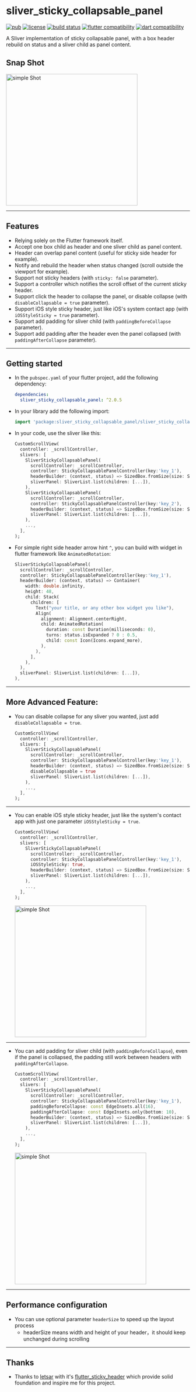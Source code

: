 # sliver_sticky_collapsable_panel
[![pub](https://img.shields.io/badge/pub-2.0.5-blue)](https://pub.dev/packages/sliver_sticky_collapsable_panel)
[![license](https://img.shields.io/badge/license-MIT-orange)](https://github.com/techwn/sliver_sticky_collapsable_panel/blob/main/LICENSE)
[![build status](https://img.shields.io/badge/build-passing-green?logo=github&logoColor=white)](https://github.com/techwn/sliver_sticky_collapsable_panel)
[![flutter compatibility](https://img.shields.io/badge/flutter-3.13+-blue)](https://flutter.dev/)
[![dart compatibility](https://img.shields.io/badge/dart-3.1+-blue)](https://dart.dev/)

A Sliver implementation of sticky collapsable panel, with a box header rebuild on status and a sliver child as panel content.

## Snap Shot
<img src="https://raw.githubusercontent.com/techwn/files/main/imgs/sliver_sticky_collapsable_pannel/simple_demo.gif" width=360 alt="simple Shot">

---
## Features
- Relying solely on the Flutter framework itself.
- Accept one box child as header and one sliver child as panel content.
- Header can overlap panel content (useful for sticky side header for example).
- Notify and rebuild the header when status changed (scroll outside the viewport for example).
- Support not sticky headers (with `sticky: false` parameter).
- Support a controller which notifies the scroll offset of the current sticky header.
- Support click the header to collapse the panel, or disable collapse (with `disableCollapsable = true` parameter).
- Support iOS style sticky header, just like iOS's system contact app (with `iOSStyleSticky = true` parameter).
- Support add padding for sliver child (with `paddingBeforeCollapse` parameter).
- Support add padding after the header even the panel collapsed (with `paddingAfterCollapse` parameter).

---
## Getting started

- In the `pubspec.yaml` of your flutter project, add the following dependency:

    ```yaml
    dependencies:
      sliver_sticky_collapsable_panel: ^2.0.5
    ```

- In your library add the following import:

    ```dart
    import 'package:sliver_sticky_collapsable_panel/sliver_sticky_collapsable_panel.dart';
    ```

- In your code, use the sliver like this:
    ```dart
    CustomScrollView(
      controller: _scrollController,
      slivers: [
        SliverStickyCollapsablePanel(
          scrollController: _scrollController,
          controller: StickyCollapsablePanelController(key:'key_1'),
          headerBuilder: (context, status) => SizedBox.fromSize(size: Size.fromHeight(48)),
          sliverPanel: SliverList.list(children: [...]),
        ),
        SliverStickyCollapsablePanel(
          scrollController: _scrollController,
          controller: StickyCollapsablePanelController(key:'key_2'),
          headerBuilder: (context, status) => SizedBox.fromSize(size: Size.fromHeight(48)),
          sliverPanel: SliverList.list(children: [...]),
        ),
        ...,
      ],
    );
    ```

- For simple right side header arrow hint `^`, you can build with widget in flutter framework like `AnimatedRotation`:
    ```dart
    SliverStickyCollapsablePanel(
      scrollController: _scrollController,
      controller: StickyCollapsablePanelController(key:'key_1'),
      headerBuilder: (context, status) => Container(
        width: double.infinity,
        height: 48,
        child: Stack(
          children: [
            Text("your title, or any other box widget you like"),
            Align(
              alignment: Alignment.centerRight,
              child: AnimatedRotation(
                duration: const Duration(milliseconds: 0),
                turns: status.isExpanded ? 0 : 0.5,
                child: const Icon(Icons.expand_more),
              ),
            ), 
          ],
        ),
      ),
      sliverPanel: SliverList.list(children: [...]),
    ),
    ```
---
## More Advanced Feature:

- You can disable collapse for any sliver you wanted, just add `disableCollapsable = true`.
    ```dart
    CustomScrollView(
      controller: _scrollController,
      slivers: [
        SliverStickyCollapsablePanel(
          scrollController: _scrollController,
          controller: StickyCollapsablePanelController(key:'key_1'),
          headerBuilder: (context, status) => SizedBox.fromSize(size: Size.fromHeight(48)),
          disableCollapsable = true
          sliverPanel: SliverList.list(children: [...]),
        ),
        ...,
      ],
    );
    ```
---
- You can enable iOS style sticky header, just like the system's contact app with just one parameter `iOSStyleSticky = true`.
    ```dart
    CustomScrollView(
      controller: _scrollController,
      slivers: [
        SliverStickyCollapsablePanel(
          scrollController: _scrollController,
          controller: StickyCollapsablePanelController(key:'key_1'),
          iOSStyleSticky: true,
          headerBuilder: (context, status) => SizedBox.fromSize(size: Size.fromHeight(48)),
          sliverPanel: SliverList.list(children: [...]),
        ),
        ...,
      ],
    );
    ```
    <img src="https://raw.githubusercontent.com/techwn/files/main/imgs/sliver_sticky_collapsable_pannel/ios_style_sticky.gif" width=360 alt="simple Shot">

---
- You can add padding for sliver child (with `paddingBeforeCollapse`), even if the panel is collapsed, the padding still work between headers with  `paddingAfterCollapse`.
    ```dart
    CustomScrollView(
      controller: _scrollController,
      slivers: [
        SliverStickyCollapsablePanel(
          scrollController: _scrollController,
          controller: StickyCollapsablePanelController(key:'key_1'),
          paddingBeforeCollapse: const EdgeInsets.all(16),
          paddingAfterCollapse: const EdgeInsets.only(bottom: 10),
          headerBuilder: (context, status) => SizedBox.fromSize(size: Size.fromHeight(48)),
          sliverPanel: SliverList.list(children: [...]),
        ),
        ...,
      ],
    );
    ```
    <img src="https://raw.githubusercontent.com/techwn/files/main/imgs/sliver_sticky_collapsable_pannel/padding.gif" width=360 alt="simple Shot">

---
## Performance configuration
- You can use optional parameter `headerSize` to speed up the layout process
  - headerSize means width and height of your header，it should keep unchanged during scrolling
---
## Thanks
- Thanks to [letsar](https://github.com/letsar) with
it's [flutter_sticky_header](https://github.com/letsar/flutter_sticky_header) which provide solid foundation and inspire me for this project.